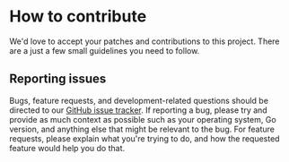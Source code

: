 # How to contribute

We'd love to accept your patches and contributions to this project. There are
a just a few small guidelines you need to follow.

## Reporting issues

Bugs, feature requests, and development-related questions should be directed to
our [GitHub issue tracker](https://github.com/TomTucka/go-circleci/issues). If
reporting a bug, please try and provide as much context as possible such as
your operating system, Go version, and anything else that might be relevant to
the bug. For feature requests, please explain what you're trying to do, and
how the requested feature would help you do that.
